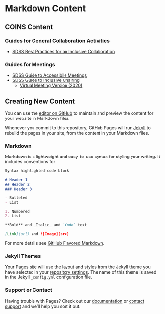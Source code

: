 # Markdown Content

## COINS Content

### Guides for General Collaboration Activities
- [SDSS Best Practices for an Inclusive Collaboration](best_practices.md)

### Guides for Meetings
- [SDSS Guide to Accessibile Meetings](meeting_accessibility.md)
- [SDSS Guide to Inclusive Chairing](chairing_guidelines.md)
  - [Virtual Meeting Version (2020)](virtual_conferences.md)


## Creating New Content

You can use the [editor on GitHub](https://github.com/sdss/coins/edit/main/README.md) to maintain and preview the content for your website in Markdown files.

Whenever you commit to this repository, GitHub Pages will run [Jekyll](https://jekyllrb.com/) to rebuild the pages in your site, from the content in your Markdown files.

### Markdown

Markdown is a lightweight and easy-to-use syntax for styling your writing. It includes conventions for

```markdown
Syntax highlighted code block

# Header 1
## Header 2
### Header 3

- Bulleted
- List

1. Numbered
2. List

**Bold** and _Italic_ and `Code` text

[Link](url) and ![Image](src)
```

For more details see [GitHub Flavored Markdown](https://guides.github.com/features/mastering-markdown/).

### Jekyll Themes

Your Pages site will use the layout and styles from the Jekyll theme you have selected in your [repository settings](https://github.com/sdss/coins/settings/pages). The name of this theme is saved in the Jekyll `_config.yml` configuration file.

### Support or Contact

Having trouble with Pages? Check out our [documentation](https://docs.github.com/categories/github-pages-basics/) or [contact support](https://support.github.com/contact) and we’ll help you sort it out.
